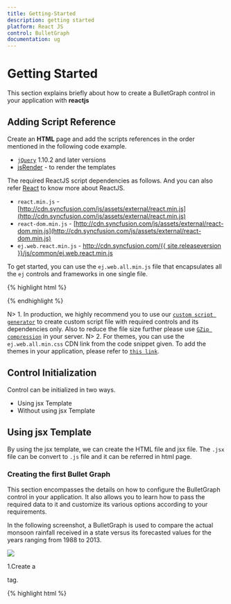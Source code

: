 ```yaml
---
title: Getting-Started
description: getting started
platform: React JS
control: BulletGraph
documentation: ug
---
```


# Getting Started

This section explains briefly about how to create a BulletGraph control in your application with  **reactjs**

## Adding Script Reference

Create an **HTML** page and add the scripts references in the order mentioned in the following code example.

* [`jQuery`](http://jquery.com) 1.10.2 and later versions
* [jsRender](https://github.com/borismoore/jsrender) - to render the templates

The required ReactJS script dependencies as follows. And you can also refer [React](https://facebook.github.io/react/docs/getting-started.html) to know more about ReactJS.

* `react.min.js` - [http://cdn.syncfusion.com/js/assets/external/react.min.js](http://cdn.syncfusion.com/js/assets/external/react.min.js)
* `react-dom.min.js` - [http://cdn.syncfusion.com/js/assets/external/react-dom.min.js](http://cdn.syncfusion.com/js/assets/external/react-dom.min.js)
* `ej.web.react.min.js` - [http://cdn.syncfusion.com/{{ site.releaseversion }}/js/common/ej.web.react.min.js](http://cdn.syncfusion.com/14.3.0.49/js/common/ej.web.react.min.js)

To get started, you can use the `ej.web.all.min.js` file that encapsulates all the `ej` controls and frameworks in one single file.

{% highlight html %}
<!DOCTYPE html>
   <html>
     <head>
        <meta name="viewport" content="width=device-width, initial-scale=1.0">
        <meta name="description" content="Essential Studio for React JS">
        <meta name="author" content="Syncfusion">
        <title>Getting Started for Ribbon React JS</title>
        <!-- Essential Studio for JavaScript  theme reference -->
        <link href="http://cdn.syncfusion.com/{{ site.releaseversion }}/js/web/flat-azure/ej.web.all.min.css" rel="stylesheet" />
        <!-- Essential Studio for JavaScript  script references -->
        <script src="http://cdn.syncfusion.com/js/assets/external/jquery-3.0.0.min.js"></script>
        <script src="http://cdn.syncfusion.com/js/assets/external/jsrender.min.js"></script>
        <script src="http://cdn.syncfusion.com/js/assets/external/react.min.js"></script>
        <script src="http://cdn.syncfusion.com/js/assets/external/react-dom.min.js"></script>
        <script src="http://cdn.syncfusion.com/{{ site.releaseversion }}/js/web/ej.web.all.min.js"></script>
        <script src="http://cdn.syncfusion.com/{{ site.releaseversion }}/js/common/ej.web.react.min.js"></script>
        <!-- Add your custom scripts here -->
    </head>
        <body>
        </body>
   </html>

{% endhighlight %}

N> 1. In production, we highly recommend you to use our [`custom script generator`](http://help.syncfusion.com/js/custom-script-generator) to create custom script file with required controls and its dependencies only. Also to reduce the file size further please use [`GZip compression`](https://developers.google.com/web/fundamentals/performance/optimizing-content-efficiency/optimize-encoding-and-transfer?hl=en) in your server.
N> 2. For themes, you can use the `ej.web.all.min.css` CDN link from the code snippet given. To add the themes in your application, please refer to [`this link`](http://help.syncfusion.com/js/theming-in-essential-javascript-components).



## Control Initialization

Control can be initialized in two ways.

 * Using jsx Template
 * Without using jsx Template
 
## Using jsx Template

By using the jsx template, we can create the HTML file and jsx file. The `.jsx` file can be convert to `.js` file and it can be referred in html page.

### Creating the first Bullet Graph 

This section encompasses the details on how to configure the BulletGraph control in your application. It also allows you to learn how to pass the required data to it and customize its various options according to your requirements.

In the following screenshot, a BulletGraph is used to compare the actual monsoon rainfall received in a state versus its forecasted values for the years ranging from 1988 to 2013.

![](Getting-Started_images/Getting-Started_img1.jpg)


1.Create a <div> tag.
	
   {% highlight html %}

<!DOCTYPE html>
<html>    
    <body>
	<div id="bulletGraph-default" style="height:99%;"></div>
            <script src="app/bulletgraph/default.js"></script>    
    </body>
</html>

{% endhighlight %}
  
2.Initialize the BulletGraph by using the `EJ.BulletGraph` tag. 

{% highlight javascript %}

"use strict";
ReactDOM.render(
    <div className="default">
        <EJ.BulletGraph id="bulletGraph1"></EJ.BulletGraph>,
    </div>,
    document.getElementById('bulletGraph-default')
    );

{% endhighlight %}



Execute the above code to display the BulletGraph. To customize the measure bars in the BulletGraph, you can pass the data either locally or remotely.

![](Getting-Started_images/Getting-Started_img2.png)

### Provide Required Data

You can customize the values of feature and comparative measure bars in a BulletGraph, either locally or remotely. The category data is optional, and it is used to display label values parallel to the measure bars. 

Assign the data in LocalData variable to the DataSource property of BulletGraph as illustrated in the following code example. 


{% highlight javascript %}

var localData = [
            {
                value: 90, comparativeMeasureValue: 100,
                category: 2013
            },
            {
                value: 93, comparativeMeasureValue: 99,
                category: 2012
            },
            {
                value: 98, comparativeMeasureValue: 96,
                category: 2011
            },
            {
                value: 102, comparativeMeasureValue: 98,
                category: 2010
            },
            {
                value: 77, comparativeMeasureValue: 96,
                category: 2009
            },
            {
                value: 99, comparativeMeasureValue: 99,
                category: 2008
            },
            {
                value: 106, comparativeMeasureValue: 94,
                category: 2007
            },
            {
                value: 105, comparativeMeasureValue: 95,
                category: 2006
            },
            {
                value: 98, comparativeMeasureValue: 98,
                category: 2005
            },
            {
                value: 87, comparativeMeasureValue: 100,
                category: 2004
            },
            {
                value: 105, comparativeMeasureValue: 98,
                category: 2003
            },
            {
                value: 84, comparativeMeasureValue: 101,
                category: 2002
            },
            {
                value: 93, comparativeMeasureValue: 98,
                category: 2001
            },
            {
                value: 90, comparativeMeasureValue: 96,
                category: 2000
            },
            {
                value: 95, comparativeMeasureValue: 107,
                category: 1999
            },
            {
                value: 104, comparativeMeasureValue: 98,
                category: 1998
            },
            {
                value: 102, comparativeMeasureValue: 92,
                category: 1997
            },
            {
                value: 103, comparativeMeasureValue: 98,
                category: 1996
            },
            {
                value: 100, comparativeMeasureValue: 96,
                category: 1995
            },
            {
                value: 110, comparativeMeasureValue: 92,
                category: 1994
            },
            {
                value: 100, comparativeMeasureValue: 103,
                category: 1993
            },
            {
                value: 94, comparativeMeasureValue: 93,
                category: 1992
            },
            {
                value: 91, comparativeMeasureValue: 95,
                category: 1991
            },
            {
                value: 107, comparativeMeasureValue: 103,
                category: 1990
            },
            {
                value: 101, comparativeMeasureValue: 102,
                category: 1989
            },
            {
                value: 119, comparativeMeasureValue: 112,
                category: 1988
            }];

{% endhighlight %}



Once the DataSource property is assigned with the required values, you can bind the variable names used in the JSON data to the corresponding fields of the BulletGraph as shown in the following code example.


{% highlight html %}

<script type="text/babel">

var fields= {
                dataSource: localData, category: "category",
                featureMeasures: "value",
                comparativeMeasure: "comparativeMeasureValue"
            };
<!DOCTYPE html>
<html>    
    <body>
        <script type="text/babel">
            ReactDOM.render(
                     <div className="default">
                        <EJ.BulletGraph id="bulletGraph1" fields: {fields} ></EJ.BulletGraph>,
                     </div>,
                     document.getElementById('bulletGraph-default')
                     );
        </script>
    </body>
</html>

{% endhighlight %}

### Set Default and Scale Values

You can plot any number of measure bars within the BulletGraph by increasing the height and width of the control to locate all the measure bars within the graph. Set the QualitativeRangeSize and QuantitativeScaleLength properties according to the following code example.

By default, the BulletGraph is rendered in the horizontal orientation with its flow direction set to Forward. In this example, to achieve the desired output, change the horizontal orientation to vertical orientation with the flow direction set to Backward.

Minimum, Maximum and Interval values for the QuantitativeScale of the BulletGraph are set, as illustrated in the following code example. The ticks and labels within the scale are also positioned.


{% highlight html %}

<script type="text/babel">

var quantitativeScaleSettings = {
                minimum: 70,
                maximum: 130,
                interval: 10,
                tickPosition: ej.datavisualization.BulletGraph.TickPosition.Far,
                labelSettings: {
                position: ej.datavisualization.BulletGraph.LabelPosition.Below, offset: 14, size: 10
               },
            };
<!DOCTYPE html>
<html>    
    <body>
        <script type="text/babel">
            ReactDOM.render(
                     <div className="default">
                        <EJ.BulletGraph id="bulletGraph1"  quantitativeScaleSettings= {quantitativeScaleSettings} ></EJ.BulletGraph>,
                     </div>,
                     document.getElementById('bulletGraph-default')
                     );
        </script>
    </body>
</html>

{% endhighlight %}


![](Getting-Started_images/Getting-Started_img3.jpg)


The above image illustrates the BulletGraph without any ranges displayed in the background.

### Add Qualitative Ranges

By default, 3 ranges are displayed in the BulletGraph control during the initial rendering of the control with its default values. To customize it, you can set appropriate values for the RangeEnd and RangeStroke properties.  Any number of QualitativeRanges can be added to the control.


{% highlight html %}

<script type="text/babel">

var qualitativeRanges= [{
                rangeEnd: 90
                },
                {
                    rangeEnd: 110
                },
                {
                    rangeEnd: 130, rangeStroke: "#CDC9C9"
                }];
<!DOCTYPE html>
<html>    
    <body>
        <script type="text/babel">
            ReactDOM.render(
                     <div className="default">
                        <EJ.BulletGraph id="bulletGraph1"   qualitativeRanges={qualitativeRanges} ></EJ.BulletGraph>,
                     </div>,
                     document.getElementById('bulletGraph-default')
                     );
        </script>
    </body>
</html>


{% endhighlight %}

After adding QualitativeRanges to the BulletGraph, the control appears as follows.



![](Getting-Started_images/Getting-Started_img4.jpg)


### Ticks and Measure Bars Customization

You can do the following code changes in the quantitative scale to customize the tick size, the color of the feature bar and the comparative measure symbols.


{% highlight html %}

<script type="text/babel">

var quantitativeScaleSettings = {
                minimum: 70,
                maximum: 130,
                interval: 10,
                tickPosition: ej.datavisualization.BulletGraph.TickPosition.Far,
                labelSettings: {
                position: ej.datavisualization.BulletGraph.LabelPosition.Below, offset: 14, size: 10
               },
                majorTickSettings:{width:1, size:7},
                minorTickSettings:{width:1},
                comparativeMeasureSettings:{stroke:"#507786"},
                featuredMeasureSettings:{stroke: "#169DD8"}
                           
            };
<!DOCTYPE html>
<html>    
    <body>
        <script type="text/babel">
            ReactDOM.render(
                     <div className="default">
                        <EJ.BulletGraph id="bulletGraph1"  quantitativeScaleSettings= {quantitativeScaleSettings} ></EJ.BulletGraph>,
                     </div>,
                     document.getElementById('bulletGraph-default')
                     );
        </script>
    </body>
</html>



{% endhighlight %}



When you customize the ticks and measure bar, the BulletGraph appears as follows.



![](Getting-Started_images/Getting-Started_img5.jpg)

### Add Caption and Subtitle

You can add the following code example to display an appropriate Caption and Subtitle to the BulletGraph.


{% highlight html %}

<script type="text/babel">

var captionSettings= { 
                textAngle: 0,
                location: { x: 470, y: 270 },
                text: "Monsoon Rainfall - Actual vs Forecast",
                font: { fontFamily: 'Segoe UI', size: '20px', fontWeight: ej.datavisualization.BulletGraph.FontWeight.Normal, opacity: 1 },
                subTitle: { 
                 textAngle: -90,
                    text: "Rainfall (mm)", location: { x: 180, y: 4 }, 
                    font: { fontFamily: 'Segoe UI', size: '14px',
                    fontWeight: 'ej.datavisualization.BulletGraph.FontWeight.Normal', opacity: 1} 
                    }
            };
<!DOCTYPE html>
<html>    
    <body>
        <script type="text/babel">
            ReactDOM.render(
                     <div className="default">
                        <EJ.BulletGraph id="bulletGraph1"  captionSettings= {captionSettings} ></EJ.BulletGraph>,
                     </div>,
                     document.getElementById('bulletGraph-default')
                     );
        </script>
    </body>
</html>



{% endhighlight %}


The following screenshot displays a BulletGraph with a Caption and Subtitle.



![](Getting-Started_images/Getting-Started_img6.jpg)

### Show Tooltip

You can use a Tooltip in your application to display the values of forecasted rainfall, actual rainfall received in millimeter and also the appropriate year. The Tooltip Visible property is set to true to enable the Tooltip option. To set the template Tooltip, you can pass the template id to it as illustrated in the following code example.


{% highlight html %}

<script type="text/babel">

var tooltipSettings= {template: "Tooltip", visible: true};

<!DOCTYPE html>
<html>    
    <body>
        <script type="text/babel">
            ReactDOM.render(
                     <div className="default">
                        <EJ.BulletGraph id="bulletGraph1"   tooltipSettings = {tooltipSettings} ></EJ.BulletGraph>,
                     </div>,
                     document.getElementById('bulletGraph-default')
                     );
        </script>
    </body>
</html>

{% endhighlight %}

{% highlight html %}

<div id="Tooltip"style="display:none; width:125px;padding-top: 10px;padding-bottom:10px">



<div align="center"style="font-weight:bold">

           Rainfall </div>

<table>

<tr><td>Actual</td>

<td>: {{:currentValue}}mm</td></tr>

<tr><td>Forecast</td>

<td>: {{:targetValue}}mm</td></tr>

<tr><td>Year</td>

<td>: {{:category}}</td></tr>

</table>

</div>

{% endhighlight %}

The following screenshot displays a customized BulletGraph.

![](Getting-Started_images/Getting-Started_img7.jpg)


## Without using jsx Template

The BulletGraph can be created from a HTML `DIV` element with the HTML `id` attribute set to it. Refer to the following code example.

{% highlight html %}

<div id="bulletGraph-default" style="height:99%;"></div>
           

{% endhighlight %}

{% highlight javascript %}

var localData = [
            {
                value: 90, comparativeMeasureValue: 100,
                category: 2013
            },
            {
                value: 93, comparativeMeasureValue: 99,
                category: 2012
            },
            {
                value: 98, comparativeMeasureValue: 96,
                category: 2011
            },
            {
                value: 102, comparativeMeasureValue: 98,
                category: 2010
            },
            {
                value: 77, comparativeMeasureValue: 96,
                category: 2009
            },
            {
                value: 99, comparativeMeasureValue: 99,
                category: 2008
            },
            {
                value: 106, comparativeMeasureValue: 94,
                category: 2007
            },
            {
                value: 105, comparativeMeasureValue: 95,
                category: 2006
            },
            {
                value: 98, comparativeMeasureValue: 98,
                category: 2005
            },
            {
                value: 87, comparativeMeasureValue: 100,
                category: 2004
            },
            {
                value: 105, comparativeMeasureValue: 98,
                category: 2003
            },
            {
                value: 84, comparativeMeasureValue: 101,
                category: 2002
            },
            {
                value: 93, comparativeMeasureValue: 98,
                category: 2001
            },
            {
                value: 90, comparativeMeasureValue: 96,
                category: 2000
            },
            {
                value: 95, comparativeMeasureValue: 107,
                category: 1999
            },
            {
                value: 104, comparativeMeasureValue: 98,
                category: 1998
            },
            {
                value: 102, comparativeMeasureValue: 92,
                category: 1997
            },
            {
                value: 103, comparativeMeasureValue: 98,
                category: 1996
            },
            {
                value: 100, comparativeMeasureValue: 96,
                category: 1995
            },
            {
                value: 110, comparativeMeasureValue: 92,
                category: 1994
            },
            {
                value: 100, comparativeMeasureValue: 103,
                category: 1993
            },
            {
                value: 94, comparativeMeasureValue: 93,
                category: 1992
            },
            {
                value: 91, comparativeMeasureValue: 95,
                category: 1991
            },
            {
                value: 107, comparativeMeasureValue: 103,
                category: 1990
            },
            {
                value: 101, comparativeMeasureValue: 102,
                category: 1989
            },
            {
                value: 119, comparativeMeasureValue: 112,
                category: 1988
            }];

var quantitativeScaleSettings = {
                minimum: 70,
                maximum: 130,
                interval: 10,
                tickPosition: ej.datavisualization.BulletGraph.TickPosition.Far,
                labelSettings: {
                position: ej.datavisualization.BulletGraph.LabelPosition.Below, offset: 14, size: 10
               },
            };
ReactDOM.render(
    React.createElement(EJ.BulletGraph, {id: "bulletCore0", 
    height: 400, 
    enableAnimation: true, 
    qualitativeRangeSize: 320, 
    quantitativeScaleLength: 475, 
    quantitativeScaleSettings: quantitativeScaleSettings, 
    fields: fields, 
     
    }
        
            
    ),
		  document.getElementById('bulletGraph-default')
);

</script>
 {% endhighlight %}
 
The above image illustrates the BulletGraph without any ranges displayed in the background.

![](Getting-Started_images/Getting-Started_img3.jpg)